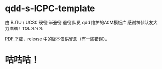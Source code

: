 # qdd-s-ICPC-template

由 BJTU / UCSC ~~现役~~ ~~半退役~~ 退役 队员 qdd 维护的ACM模板库 感谢神仙队友大力滋兹！TQL%%%

[PDF 下载](https://github.com/qdd-moe/qdd-s-ICPC-template-export/releases/latest/download/template.pdf)，release 中的版本仅供留念（有一些错误）。

# 咕咕咕！
